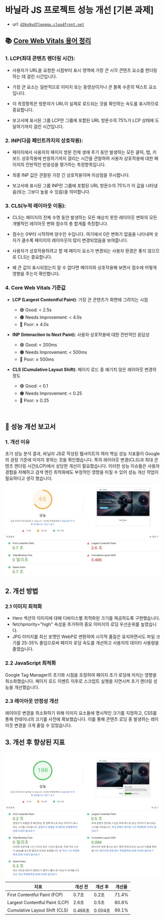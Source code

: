 # 바닐라 JS 프로젝트 성능 개선 [기본 과제]
- url: [`d3ko9vd7loegqu.cloudfront.net`](http://d3ko9vd7loegqu.cloudfront.net)

## 📚 [Core Web Vitals 용어 정리](https://support.google.com/webmasters/answer/9205520?hl=ko)

### 1. LCP(최대 콘텐츠 렌더링 시간): 
- 사용자가 URL을 요청한 시점부터 표시 영역에 가장 큰 시각 콘텐츠 요소를 렌더링하는 데 걸린 시간입니다. 

- 가장 큰 요소는 일반적으로 이미지 또는 동영상이거나 큰 블록 수준의 텍스트 요소입니다. 

- 이 측정항목은 방문자가 URL이 실제로 로드되는 것을 확인하는 속도를 표시하므로 중요합니다.

- 보고서에 표시된 그룹 LCP란 그룹에 포함된 URL 방문수의 75%가 LCP 상태에 도달하기까지 걸린 시간입니다.

### 2. INP(다음 페인트까지의 상호작용): 
- 페이지에서 사용자의 페이지 방문 전체 생애 주기 동안 발생하는 모든 클릭, 탭, 키보드 상호작용에 반응하기까지 걸리는 시간을 관찰하여 사용자 상호작용에 대한 페이지의 전반적인 반응성을 평가하는 측정항목입니다. 

- 최종 INP 값은 관찰된 가장 긴 상호작용이며 이상점을 무시합니다. 

- 보고서에 표시된 그룹 INP란 그룹에 포함된 URL 방문수의 75%가 이 값을 나타냈음(또는 그보다 높을 수 있음)을 의미합니다.


### 3. CLS(누적 레이아웃 이동): 
- CLS는 페이지의 전체 수명 동안 발생하는 모든 예상치 못한 레이아웃 변화의 모든 개별적인 레이아웃 변화 점수의 총 합계를 측정합니다. 

- 점수는 0부터 시작하며 양수인 수입니다. 여기에서 0은 변화가 없음을 나타내며 숫자가 클수록 페이지의 레이아웃이 많이 변경되었음을 보여줍니다. 

- 사용자가 상호작용하려고 할 때 페이지 요소가 변경되는 사용자 환경은 좋지 않으므로 CLS는 중요합니다. 

- 왜 큰 값이 표시되었는지 알 수 없다면 페이지와 상호작용해 보면서 점수에 어떻게 영향을 주는지 확인합니다.

### 4. Core Web Vitals 기준값
- **LCP (Largest Contentful Paint)**: 가장 큰 콘텐츠가 화면에 그려지는 시점 
  - 🟢 Good: < 2.5s
  - 🟠 Needs Improvement: < 4.0s
  - 🔴 Poor: ≥ 4.0s

- **INP (Interaction to Next Paint)**: 사용자 상호작용에 대한 전반적인 응답성
  - 🟢 Good: < 200ms
  - 🟠 Needs Improvement: < 500ms
  - 🔴 Poor: ≥ 500ms

- **CLS (Cumulative Layout Shift)**: 페이지 로드 중 예기치 않은 레이아웃 변경의 정도
  - 🟢 Good: < 0.1
  - 🟠 Needs Improvement: < 0.25
  - 🔴 Poor: ≥ 0.25

<br>

## 🔰 성능 개선 보고서
### 1. 개선 이유
초기 성능 분석 결과, 바닐라 JS로 작성된 웹사이트의 여러 핵심 성능 지표들이 Google의 권장 기준에 미치지 못하는 것을 확인했습니다. 특히 레이아웃 변경(CLS)과 최대 콘텐츠 렌더링 시간(LCP)에서 상당한 개선이 필요했습니다. 이러한 성능 이슈들은 사용자 경험을 저해하고 검색 엔진 최적화에도 부정적인 영향을 미칠 수 있어 성능 개선 작업이 필요하다고 생각 했습니다.

![개선 전 pagespeed 성능 지표](https://raw.githubusercontent.com/Ensil-dev/front_3rd_chapter4-2_basic/refs/heads/chapter4-2-jungyoon/images/report/before.webp)

## 2. 개선 방법

### 2.1 이미지 최적화
* Hero 섹션의 이미지에 대해 디바이스별 최적화된 크기를 제공하도록 구현했습니다. 
* fetchpriority="high" 속성을 추가하여 중요 이미지의 로딩 우선순위를 높였습니다.
* JPG 이미지를 최신 포맷인 WebP로 변환하여 시각적 품질은 유지하면서도 파일 크기를 25-35% 줄임으로써 페이지 로딩 속도를 개선하고 사용자의 데이터 사용량을 줄였습니다.

### 2.2 JavaScript 최적화
Google Tag Manager의 초기화 시점을 조정하여 페이지 초기 로딩에 미치는 영향을 최소화했습니다. 페이지 로드 이벤트 이후로 스크립트 실행을 지연시켜 초기 렌더링 성능을 개선했습니다.

### 2.3 레이아웃 안정성 개선
레이아웃 변경을 최소화하기 위해 이미지 요소들에 명시적인 크기를 지정하고, CSS를 통해 컨테이너의 크기를 사전에 확보했습니다. 이를 통해 콘텐츠 로딩 중 발생하는 레이아웃 변경을 크게 줄일 수 있었습니다.

## 3. 개선 후 향상된 지표
![개선 후 향상된 성능 지표](https://raw.githubusercontent.com/Ensil-dev/front_3rd_chapter4-2_basic/refs/heads/chapter4-2-jungyoon/images/report/after.webp)

| 지표                           | 개선 전  | 개선 후  | 개선율  |
|--------------------------------|---------|---------|--------|
| First Contentful Paint (FCP)   | 0.7초   | 0.2초   | 71.4%  |
| Largest Contentful Paint (LCP) | 2.6초   | 0.5초   | 80.8%  |
| Cumulative Layout Shift (CLS)  | 0.466초 | 0.004초 | 99.1%  |